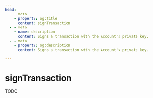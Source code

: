 ```yaml
---
head:
  - - meta
    - property: og:title
      content: signTransaction
  - - meta
    - name: description
      content: Signs a transaction with the Account's private key.
  - - meta
    - property: og:description
      content: Signs a transaction with the Account's private key.

---
```


# signTransaction

TODO